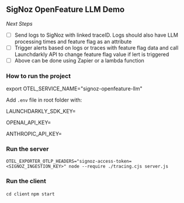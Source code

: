 ## SigNoz OpenFeature LLM Demo


*Next Steps*

- [ ] Send logs to SigNoz with linked traceID. Logs should also have LLM processing times and feature flag as an attribute
- [ ] Trigger alerts based on logs or traces with feature flag data and call Launchdarkly API to change feature flag value if lert is triggered
- [ ] Above can be done using Zapier or a lambda function

### How to run the project

export OTEL_SERVICE_NAME="signoz-openfeature-llm"

Add `.env` file in root folder with: 

LAUNCHDARKLY_SDK_KEY=<your LD key>

OPENAI_API_KEY=<your OPENAI key>

ANTHROPIC_API_KEY=<your ANTHROPIC key>

### Run the server 

`OTEL_EXPORTER_OTLP_HEADERS="signoz-access-token=<SIGNOZ_INGESTION_KEY>" node --require ./tracing.cjs server.js`

### Run the client

`cd client`
`npm start`

